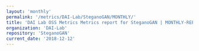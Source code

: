 ```yaml
---
layout: 'monthly'
permalink: '/metrics/DAI-Lab/SteganoGAN/MONTHLY/'
title: 'DAI Lab OSS Metrics Metrics report for SteganoGAN | MONTHLY-REPORT-2018-12-12'
organization: 'DAI-Lab'
repository: 'SteganoGAN'
current_date: '2018-12-12'
---
```

